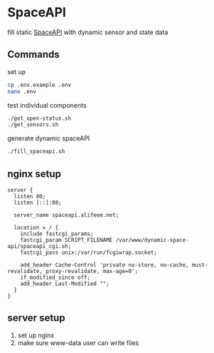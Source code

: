 # SpaceAPI

fill static [SpaceAPI](https://spaceapi.io/) with dynamic sensor and state data

## Commands

set up

```bash
cp .env.example .env
nano .env
```

test individual components

```bash
./get_open-status.sh
./get_sensors.sh
```

generate dynamic spaceAPI

```bash
./fill_spaceapi.sh
```

## nginx setup

```nginx
server {
  listen 80;
  listen [::]:80;

  server_name spaceapi.alifeee.net;

  location = / {
    include fastcgi_params;
    fastcgi_param SCRIPT_FILENAME /var/www/dynamic-space-api/spaceapi_cgi.sh;
    fastcgi_pass unix:/var/run/fcgiwrap.socket;

    add_header Cache-Control 'private no-store, no-cache, must-revalidate, proxy-revalidate, max-age=0';
    if_modified_since off;
    add_header Last-Modified "";
  }
}
```

## server setup

1. set up nginx
2. make sure www-data user can write files
